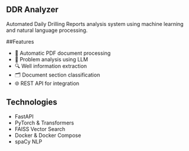 ## DDR Analyzer
Automated Daily Drilling Reports analysis system using machine learning and natural language processing.

##Features

- 📄 Automatic PDF document processing
- 🧠 Problem analysis using LLM
- 🔍 Well information extraction
- 🗂️ Document section classification
- 🌐 REST API for integration

## Technologies

- FastAPI
- PyTorch & Transformers
- FAISS Vector Search
- Docker & Docker Compose
- spaCy NLP
